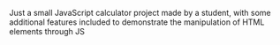Just a small JavaScript calculator project made by a student, with some additional features included to demonstrate the manipulation of HTML elements through JS
